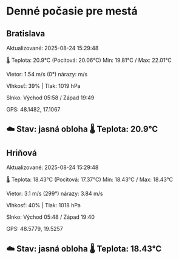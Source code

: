 ﻿# Denné počasie pre mestá

## Bratislava
Aktualizované: 2025-08-24 15:29:48

🌡️ Teplota: 20.9°C 
(Pocitová: 20.06°C)
Min: 19.81°C / Max: 22.01°C

Vietor: 1.54 m/s    (0°) 
nárazy:  m/s

Vlhkosť: 39% | Tlak: 1019 hPa

Slnko: Východ 05:58 / Západ 19:49

GPS: 48.1482, 17.1067

☁️ Stav: jasná obloha        🌡️ Teplota: 20.9°C
---

## Hriňová
Aktualizované: 2025-08-24 15:29:48

🌡️ Teplota: 18.43°C 
(Pocitová: 17.37°C)
Min: 18.43°C / Max: 18.43°C

Vietor: 3.1 m/s (299°)
nárazy: 3.84 m/s

Vlhkosť: 40% | Tlak: 1018 hPa

Slnko: Východ 05:48 / Západ 19:40

GPS: 48.5779, 19.5257

☁️ Stav: jasná obloha        🌡️ Teplota: 18.43°C
---
